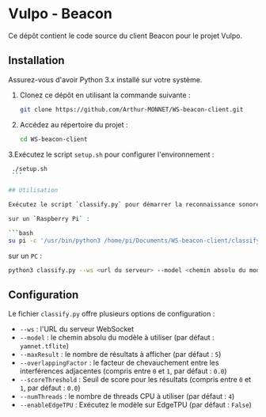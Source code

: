 # Vulpo - Beacon

Ce dépôt contient le code source du client Beacon pour le projet Vulpo.

## Installation

Assurez-vous d'avoir Python 3.x installé sur votre système.

1. Clonez ce dépôt en utilisant la commande suivante :

   ```bash
   git clone https://github.com/Arthur-MONNET/WS-beacon-client.git
    ```

2. Accédez au répertoire du projet :

   ```bash
   cd WS-beacon-client
   ```

3.Exécutez le script `setup.sh` pour configurer l'environnement :
   
   ```bash
    ./setup.sh
    ```

## Utilisation

Exécutez le script `classify.py` pour démarrer la reconnaissance sonore :

sur un `Raspberry Pi` :

```bash
su pi -c '/usr/bin/python3 /home/pi/Documents/WS-beacon-client/classify.py --ws <url du serveur> --model <chemin absolu du modèle>
```

sur un `PC` :

```bash
python3 classify.py --ws <url du serveur> --model <chemin absolu du modèle>
```

## Configuration

Le fichier `classify.py` offre plusieurs options de configuration :
- `--ws` : l'URL du serveur WebSocket
- `--model` : le chemin absolu du modèle à utiliser (par défaut : `yamnet.tflite`)
- `--maxResult` : le nombre de résultats à afficher (par défaut : `5`)
- `--overlappingFactor` : le facteur de chevauchement entre les interférences adjacentes (compris entre `0` et `1`, par défaut : `0.0`)
- `--scoreThreshold` : Seuil de score pour les résultats (compris entre `0` et `1`, par défaut : `0.0`)
- `--numThreads` : le nombre de threads CPU à utiliser (par défaut : `4`)
- `--enableEdgeTPU` : Exécutez le modèle sur EdgeTPU (par défaut : `False`)
